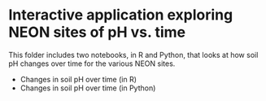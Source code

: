 # Interactive application exploring NEON sites of pH vs. time

This folder includes two notebooks, in R and Python, that looks at how soil pH changes over time for the various NEON sites.
 
- Changes in soil pH over time (in R)
- Changes in soil pH over time (in Python)